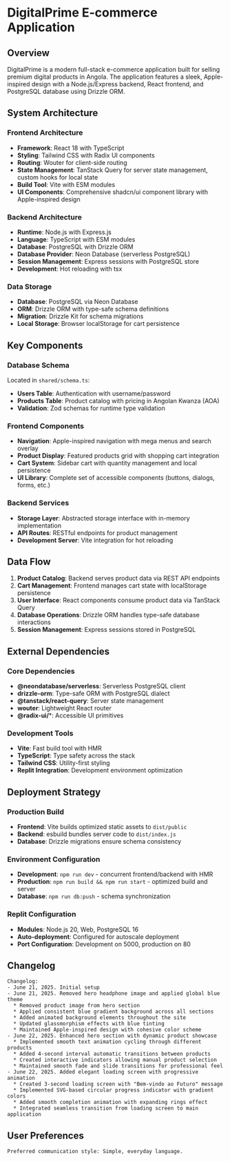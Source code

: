 # DigitalPrime E-commerce Application

## Overview

DigitalPrime is a modern full-stack e-commerce application built for selling premium digital products in Angola. The application features a sleek, Apple-inspired design with a Node.js/Express backend, React frontend, and PostgreSQL database using Drizzle ORM.

## System Architecture

### Frontend Architecture
- **Framework**: React 18 with TypeScript
- **Styling**: Tailwind CSS with Radix UI components
- **Routing**: Wouter for client-side routing
- **State Management**: TanStack Query for server state management, custom hooks for local state
- **Build Tool**: Vite with ESM modules
- **UI Components**: Comprehensive shadcn/ui component library with Apple-inspired design

### Backend Architecture
- **Runtime**: Node.js with Express.js
- **Language**: TypeScript with ESM modules
- **Database**: PostgreSQL with Drizzle ORM
- **Database Provider**: Neon Database (serverless PostgreSQL)
- **Session Management**: Express sessions with PostgreSQL store
- **Development**: Hot reloading with tsx

### Data Storage
- **Database**: PostgreSQL via Neon Database
- **ORM**: Drizzle ORM with type-safe schema definitions
- **Migration**: Drizzle Kit for schema migrations
- **Local Storage**: Browser localStorage for cart persistence

## Key Components

### Database Schema
Located in `shared/schema.ts`:
- **Users Table**: Authentication with username/password
- **Products Table**: Product catalog with pricing in Angolan Kwanza (AOA)
- **Validation**: Zod schemas for runtime type validation

### Frontend Components
- **Navigation**: Apple-inspired navigation with mega menus and search overlay
- **Product Display**: Featured products grid with shopping cart integration
- **Cart System**: Sidebar cart with quantity management and local persistence
- **UI Library**: Complete set of accessible components (buttons, dialogs, forms, etc.)

### Backend Services
- **Storage Layer**: Abstracted storage interface with in-memory implementation
- **API Routes**: RESTful endpoints for product management
- **Development Server**: Vite integration for hot reloading

## Data Flow

1. **Product Catalog**: Backend serves product data via REST API endpoints
2. **Cart Management**: Frontend manages cart state with localStorage persistence
3. **User Interface**: React components consume product data via TanStack Query
4. **Database Operations**: Drizzle ORM handles type-safe database interactions
5. **Session Management**: Express sessions stored in PostgreSQL

## External Dependencies

### Core Dependencies
- **@neondatabase/serverless**: Serverless PostgreSQL client
- **drizzle-orm**: Type-safe ORM with PostgreSQL dialect
- **@tanstack/react-query**: Server state management
- **wouter**: Lightweight React router
- **@radix-ui/***: Accessible UI primitives

### Development Tools
- **Vite**: Fast build tool with HMR
- **TypeScript**: Type safety across the stack
- **Tailwind CSS**: Utility-first styling
- **Replit Integration**: Development environment optimization

## Deployment Strategy

### Production Build
- **Frontend**: Vite builds optimized static assets to `dist/public`
- **Backend**: esbuild bundles server code to `dist/index.js`
- **Database**: Drizzle migrations ensure schema consistency

### Environment Configuration
- **Development**: `npm run dev` - concurrent frontend/backend with HMR
- **Production**: `npm run build && npm run start` - optimized build and server
- **Database**: `npm run db:push` - schema synchronization

### Replit Configuration
- **Modules**: Node.js 20, Web, PostgreSQL 16
- **Auto-deployment**: Configured for autoscale deployment
- **Port Configuration**: Development on 5000, production on 80

## Changelog
```
Changelog:
- June 21, 2025. Initial setup
- June 21, 2025. Removed hero headphone image and applied global blue theme
  * Removed product image from hero section
  * Applied consistent blue gradient background across all sections
  * Added animated background elements throughout the site
  * Updated glassmorphism effects with blue tinting
  * Maintained Apple-inspired design with cohesive color scheme
- June 22, 2025. Enhanced hero section with dynamic product showcase
  * Implemented smooth text animation cycling through different products
  * Added 4-second interval automatic transitions between products
  * Created interactive indicators allowing manual product selection
  * Maintained smooth fade and slide transitions for professional feel
- June 22, 2025. Added elegant loading screen with progressive animation
  * Created 3-second loading screen with "Bem-vindo ao Futuro" message
  * Implemented SVG-based circular progress indicator with gradient colors
  * Added smooth completion animation with expanding rings effect
  * Integrated seamless transition from loading screen to main application
```

## User Preferences

```
Preferred communication style: Simple, everyday language.
```
